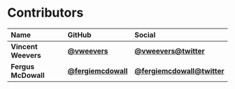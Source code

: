# Contributors

| Name                 | GitHub                                                   | Social                                                            |
| :------------------- | :------------------------------------------------------- | :---------------------------------------------------------------- |
| **Vincent Weevers**  | [**@vweevers**](https://github.com/vweevers)             | [**@vweevers@twitter**](https://twitter.com/vweevers)             |
| **Fergus McDowall**  | [**@fergiemcdowall**](https://github.com/fergiemcdowall) | [**@fergiemcdowall@twitter**](https://twitter.com/fergiemcdowall) |
